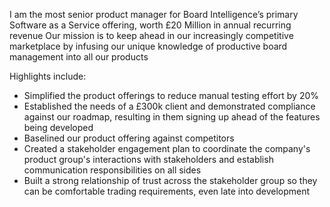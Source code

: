 I am the most senior product manager for Board Intelligence’s primary Software as a Service offering, worth £20 Million in annual recurring revenue
Our mission is to keep ahead in our increasingly competitive marketplace by infusing our unique knowledge of productive board management into all our products
 
Highlights include:
- Simplified the product offerings to reduce manual testing effort by 20%
- Established the needs of a £300k client and demonstrated compliance against our roadmap, resulting in them signing up ahead of the features being developed
- Baselined our product offering against competitors
- Created a stakeholder engagement plan to coordinate the company's product group's interactions with stakeholders and establish communication responsibilities on all sides
- Built a strong relationship of trust across the stakeholder group so they can be comfortable trading requirements, even late into development